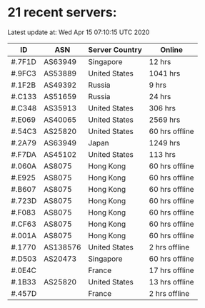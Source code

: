 # 21 recent servers:

Latest update at: Wed Apr 15 07:10:15 UTC 2020

| ID | ASN | Server Country | Online |
| -- | --- | -------------- | ------ |
| #.7F1D | AS63949 | Singapore | 12 hrs |
| #.9FC3 | AS53889 | United States | 1041 hrs |
| #.1F2B | AS49392 | Russia | 9 hrs |
| #.C133 | AS51659 | Russia | 24 hrs |
| #.C348 | AS35913 | United States | 306 hrs |
| #.E069 | AS40065 | United States | 2569 hrs |
| #.54C3 | AS25820 | United States | 60 hrs offline |
| #.2A79 | AS63949 | Japan | 1249 hrs |
| #.F7DA | AS45102 | United States | 113 hrs |
| #.060A | AS8075 | Hong Kong | 60 hrs offline |
| #.E925 | AS8075 | Hong Kong | 60 hrs offline |
| #.B607 | AS8075 | Hong Kong | 60 hrs offline |
| #.723D | AS8075 | Hong Kong | 60 hrs offline |
| #.F083 | AS8075 | Hong Kong | 60 hrs offline |
| #.CF63 | AS8075 | Hong Kong | 60 hrs offline |
| #.001A | AS8075 | Hong Kong | 60 hrs offline |
| #.1770 | AS138576 | United States | 2 hrs offline |
| #.D503 | AS20473 | Singapore | 60 hrs offline |
| #.0E4C |  | France | 17 hrs offline |
| #.1B33 | AS25820 | United States | 13 hrs offline |
| #.457D |  | France | 2 hrs offline |

